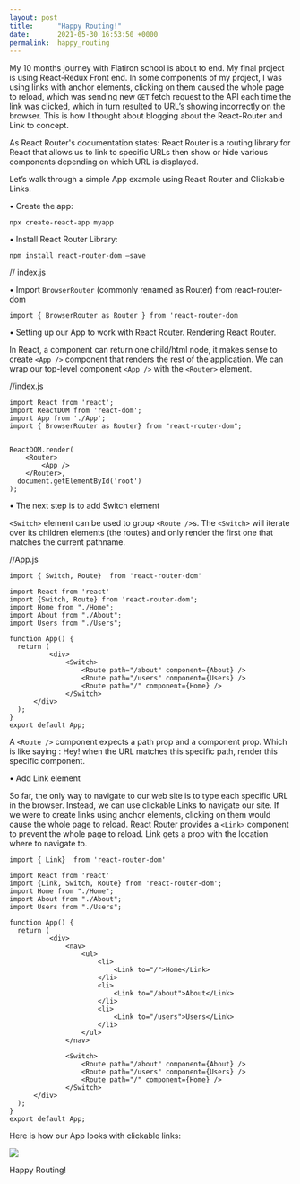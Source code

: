 ```yaml
---
layout: post
title:      "Happy Routing!"
date:       2021-05-30 16:53:50 +0000
permalink:  happy_routing
---
```



My 10 months journey with Flatiron school is about to end. My final project is using React-Redux Front end. In some components of my project, I was using links with anchor elements, clicking on them caused the whole page to reload, which was sending new `GET` fetch request to the API each time the link was clicked, which in turn resulted to URL’s showing incorrectly on the browser. This is how I thought about blogging about the React-Router and Link to concept.

As React Router's documentation states: React Router is a routing library for React that allows us to link to specific URLs then show or hide various components depending on which URL is displayed. 

Let’s walk through a simple App example using React Router and Clickable Links.


•	Create the app:

`npx create-react-app myapp`


•	Install React Router Library:

`npm install react-router-dom –save`


// index.js

•	Import `BrowserRouter` (commonly renamed as Router) from react-router-dom

`import { BrowserRouter as Router } from 'react-router-dom`

•	Setting up our App to work with React Router. Rendering React Router.

In React, a component can return one child/html node, it makes sense to create `<App />` component that renders the rest of the application.  We can wrap our top-level component `<App />` with the `<Router>` element.

//index.js
```
import React from 'react';
import ReactDOM from 'react-dom';
import App from './App';
import { BrowserRouter as Router} from "react-router-dom";


ReactDOM.render(
    <Router>
        <App />
    </Router>,
  document.getElementById('root')
);
```


•	The next step is to add Switch element  

`<Switch>` element can be used to group `<Route />`s. The `<Switch>` will iterate over its children elements (the routes) and only render the first one that matches the current pathname. 

//App.js

`import { Switch, Route}  from 'react-router-dom'`
```
import React from 'react'
import {Switch, Route} from 'react-router-dom';
import Home from "./Home";
import About from "./About";
import Users from "./Users";

function App() {
  return (
          <div>
              <Switch>
                  <Route path="/about" component={About} />
                  <Route path="/users" component={Users} />
                  <Route path="/" component={Home} />
              </Switch>
      </div>
  );
}
export default App;

```

A `<Route />` component expects a path prop and a component prop.
Which is like saying : Hey! when the URL matches this specific path, render this specific component.

•	Add Link element

So far, the only way to navigate to our web site is to type each specific URL in the browser. Instead, we can use clickable Links to navigate our site. If we were to create links using anchor elements, clicking on them would cause the whole page to reload. React Router provides a `<Link>` component to prevent the whole page to reload. Link gets a prop with the location where to navigate to.

`import { Link}  from 'react-router-dom'`

```
import React from 'react'
import {Link, Switch, Route} from 'react-router-dom';
import Home from "./Home";
import About from "./About";
import Users from "./Users";

function App() {
  return (
          <div>
              <nav>
                  <ul>
                      <li>
                          <Link to="/">Home</Link>
                      </li>
                      <li>
                          <Link to="/about">About</Link>
                      </li>
                      <li>
                          <Link to="/users">Users</Link>
                      </li>
                  </ul>
              </nav>

              <Switch>
                  <Route path="/about" component={About} />
                  <Route path="/users" component={Users} />
                  <Route path="/" component={Home} />
              </Switch>
      </div>
  );
}
export default App;

```

Here is how our App looks with clickable links:


<img src="https://drive.google.com/uc?id=1vc_qHjZQm1Wc09nXfv6GZ2_WMJf1PQcn">


Happy Routing!
